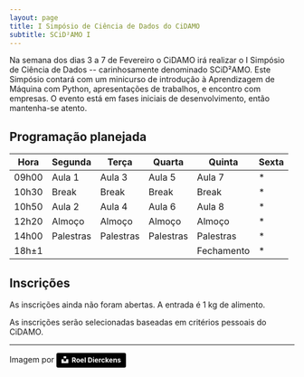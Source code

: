 ```yaml
---
layout: page
title: I Simpósio de Ciência de Dados do CiDAMO
subtitle: SCiD²AMO I
---
```


Na semana dos dias 3 a 7 de Fevereiro o CiDAMO irá realizar o I Simpósio de Ciência de Dados -- carinhosamente denominado SCiD²AMO.
Este Simpósio contará com um minicurso de introdução à Aprendizagem de Máquina com Python, apresentações de trabalhos, e encontro com empresas.
O evento está em fases iniciais de desenvolvimento, então mantenha-se atento.

## Programação planejada

| Hora  | Segunda   | Terça     | Quarta    | Quinta     | Sexta |
| ---   | ---       | ---       | ---       | ---        | ---   |
| 09h00 | Aula 1    | Aula 3    | Aula 5    | Aula 7     | *     |
| 10h30 | Break     | Break     | Break     | Break      | *     |
| 10h50 | Aula 2    | Aula 4    | Aula 6    | Aula 8     | *     |
| 12h20 | Almoço    | Almoço    | Almoço    | Almoço     | *     |
| 14h00 | Palestras | Palestras | Palestras | Palestras  | *     |
| 18h±1 |           |           |           | Fechamento | *     |

## Inscrições

As inscrições ainda não foram abertas.
A entrada é 1 kg de alimento.

As inscrições serão selecionadas baseadas em critérios pessoais do CiDAMO.

---

Imagem por <a style="background-color:black;color:white;text-decoration:none;padding:4px 6px;font-family:-apple-system, BlinkMacSystemFont, &quot;San Francisco&quot;, &quot;Helvetica Neue&quot;, Helvetica, Ubuntu, Roboto, Noto, &quot;Segoe UI&quot;, Arial, sans-serif;font-size:12px;font-weight:bold;line-height:1.2;display:inline-block;border-radius:3px" href="https://unsplash.com/@roeldierckens?utm_medium=referral&amp;utm_campaign=photographer-credit&amp;utm_content=creditBadge" target="_blank" rel="noopener noreferrer" title="Download free do whatever you want high-resolution photos from Roel Dierckens"><span style="display:inline-block;padding:2px 3px"><svg xmlns="http://www.w3.org/2000/svg" style="height:12px;width:auto;position:relative;vertical-align:middle;top:-2px;fill:white" viewBox="0 0 32 32"><title>unsplash-logo</title><path d="M10 9V0h12v9H10zm12 5h10v18H0V14h10v9h12v-9z"></path></svg></span><span style="display:inline-block;padding:2px 3px">Roel Dierckens</span></a>
